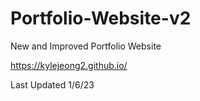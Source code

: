 # Portfolio-Website-v2
New and Improved Portfolio Website

https://kylejeong2.github.io/

Last Updated 1/6/23
